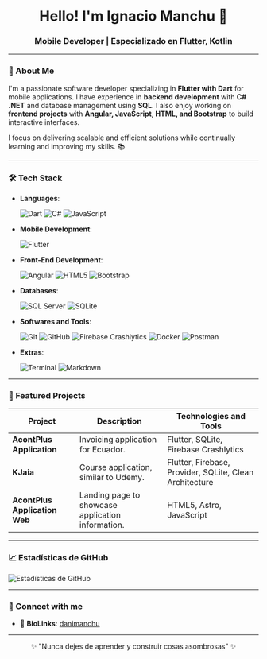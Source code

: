 <h1 align="center">Hello! I'm Ignacio Manchu 👋</h1>
<h3 align="center">Mobile Developer | Especializado en Flutter, Kotlin</h3>

---

### 🚀 About Me
I'm a passionate software developer specializing in **Flutter with Dart** for mobile applications. I have experience in **backend development** with **C# .NET** and database management using **SQL**. I also enjoy working on **frontend projects** with **Angular, JavaScript, HTML, and Bootstrap** to build interactive interfaces.

I focus on delivering scalable and efficient solutions while continually learning and improving my skills. 📚 

---


### 🛠️ Tech Stack 

<p align="center">

- **Languages**:
    
    ![Dart](https://img.shields.io/badge/Dart-0175C2.svg?style=for-the-badge&logo=dart&logoColor=white)
    ![C#](https://img.shields.io/badge/C%23-239120.svg?style=for-the-badge&logo=c-sharp&logoColor=white)
    ![JavaScript](https://img.shields.io/badge/JavaScript-F7DF1E.svg?style=for-the-badge&logo=javascript&logoColor=black)

- **Mobile Development**:

   ![Flutter](https://img.shields.io/badge/Flutter-02569B.svg?style=for-the-badge&logo=flutter&logoColor=white)


- **Front-End Development**:

   ![Angular](https://img.shields.io/badge/Angular-DD0031.svg?style=for-the-badge&logo=angular&logoColor=white)
   ![HTML5](https://img.shields.io/badge/HTML5-E34F26.svg?style=for-the-badge&logo=html5&logoColor=white)
   ![Bootstrap](https://img.shields.io/badge/Bootstrap%205-7952B3.svg?style=for-the-badge&logo=bootstrap&logoColor=white)


- **Databases**:

    ![SQL Server](https://img.shields.io/badge/SQL%20Server-CC2927.svg?style=for-the-badge&logo=microsoft-sql-server&logoColor=white)
    ![SQLite](https://img.shields.io/badge/SQLite-003B57.svg?style=for-the-badge&logo=sqlite&logoColor=white)


- **Softwares and Tools**:

    ![Git](https://img.shields.io/badge/git-%23F05033.svg?style=for-the-badge&logo=git&logoColor=white)
    ![GitHub](https://img.shields.io/badge/github-%23121011.svg?style=for-the-badge&logo=github&logoColor=white)
    ![Firebase Crashlytics](https://img.shields.io/badge/Firebase%20Crashlytics-FFCA28.svg?style=for-the-badge&logo=firebase&logoColor=black)
    ![Docker](https://img.shields.io/badge/Docker-2496ED.svg?style=for-the-badge&logo=docker&logoColor=white)
    ![Postman](https://img.shields.io/badge/Postman-FF6C37.svg?style=for-the-badge&logo=postman&logoColor=white)


- **Extras**:

    ![Terminal](https://img.shields.io/badge/Terminal-%23054020?style=for-the-badge&logo=gnu-bash&logoColor=white)
    ![Markdown](https://img.shields.io/badge/markdown-%23000000.svg?style=for-the-badge&logo=markdown&logoColor=white)   

</p>

---

### 🌟 Featured Projects  
| Project                 | Description                                    | Technologies and Tools              |  
|-------------------------|-----------------------------------------------|-------------------------------------|  
| **AcontPlus Application**     | Invoicing application for Ecuador.                | Flutter, SQLite, Firebase Crashlytics |  
| **KJaia**               | Course application, similar to Udemy.           | Flutter, Firebase, Provider, SQLite, Clean Architecture |  
| **AcontPlus Application Web** | Landing page to showcase application information. | HTML5, Astro, JavaScript            |  


---

### 📈 Estadísticas de GitHub

![Estadísticas de GitHub](https://github-readme-stats.vercel.app/api?username=Ignaciomanchu1998&show_icons=true&theme=dracula)

---

### 🤝 Connect with me
- 💼 **BioLinks**: [danimanchu]([https://www.linkedin.com/in/tu-perfil/](https://bio.link/danimanc))

---

<p align="center">✨ "Nunca dejes de aprender y construir cosas asombrosas" ✨</p>
